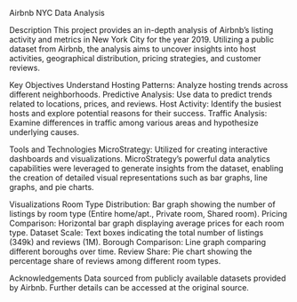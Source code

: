 Airbnb NYC Data Analysis

Description
This project provides an in-depth analysis of Airbnb’s listing activity and metrics in New York City for the year 2019. Utilizing a public dataset from Airbnb, the analysis aims to uncover insights into host activities, geographical distribution, pricing strategies, and customer reviews.

Key Objectives
Understand Hosting Patterns: Analyze hosting trends across different neighborhoods.
Predictive Analysis: Use data to predict trends related to locations, prices, and reviews.
Host Activity: Identify the busiest hosts and explore potential reasons for their success.
Traffic Analysis: Examine differences in traffic among various areas and hypothesize underlying causes.

Tools and Technologies
MicroStrategy: Utilized for creating interactive dashboards and visualizations. MicroStrategy’s powerful data analytics capabilities were leveraged to generate insights from the dataset, enabling the creation of detailed visual representations such as bar graphs, line graphs, and pie charts.

Visualizations
Room Type Distribution: Bar graph showing the number of listings by room type (Entire home/apt., Private room, Shared room).
Pricing Comparison: Horizontal bar graph displaying average prices for each room type.
Dataset Scale: Text boxes indicating the total number of listings (349k) and reviews (1M).
Borough Comparison: Line graph comparing different boroughs over time.
Review Share: Pie chart showing the percentage share of reviews among different room types.

Acknowledgements
Data sourced from publicly available datasets provided by Airbnb. Further details can be accessed at the original source.
